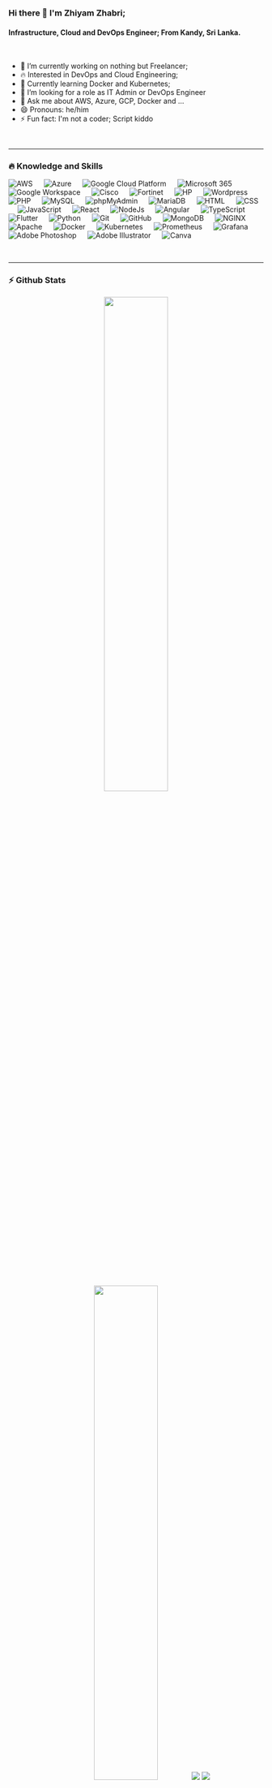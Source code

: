 ### Hi there 👋 I'm Zhiyam Zhabri;
#### Infrastructure, Cloud and DevOps Engineer; From Kandy, Sri Lanka.
<br>

- 🔭 I’m currently working on nothing but Freelancer;
- 🔥 Interested in DevOps and Cloud Engineering;
- 🌱 Currently learning Docker and Kubernetes;
- 👯 I’m looking for a role as IT Admin or DevOps Engineer
- 💬 Ask me about AWS, Azure, GCP, Docker and ...
- 😄 Pronouns: he/him
- ⚡ Fun fact: I'm not a coder; Script kiddo
<br>
<hr>

### 🔥 Knowledge and Skills

<p align="left"> 
  <a> 
    <img alt="AWS" src="https://img.shields.io/badge/AWS-232F3E?logo=amazonaws&logoColor=white">
  </a>
  &emsp;
  <a> 
    <img alt="Azure" src="https://img.shields.io/badge/Azure-0078D4?logo=microsoftazure&logoColor=white">
  </a>
  &emsp;
  <a> 
    <img alt="Google Cloud Platform" src="https://img.shields.io/badge/Google Cloud Platform-4285F4?logo=googlecloud&logoColor=white">
  </a>
  &emsp;
  <a> 
    <img alt="Microsoft 365" src="https://img.shields.io/badge/Microsoft 365-7719AA?logo=microsoftoffice&logoColor=white">
  </a>
  &emsp;
  <a> 
    <img alt="Google Workspace" src="https://img.shields.io/badge/Google Workspace-4285F4?logo=google&logoColor=white">
  </a>
  &emsp;
  <a> 
    <img alt="Cisco" src="https://img.shields.io/badge/Cisco-1BA0D7?logo=cisco&logoColor=white">
  </a>
  &emsp;
  <a> 
    <img alt="Fortinet" src="https://img.shields.io/badge/Fortinet-EE3124?logo=fortinet&logoColor=white">
  </a>
  &emsp;
  <a> 
    <img alt="HP" src="https://img.shields.io/badge/HP-0096D6?logo=hp&logoColor=white">
  </a>
  &emsp;
  <a> 
    <img alt="Wordpress" src="https://img.shields.io/badge/Wordpress-21759B?logo=wordpress&logoColor=white">
  </a>
  &emsp;
  <a> 
    <img alt="PHP" src="https://img.shields.io/badge/PHP-777BB4?logo=php&logoColor=white">
  </a>
  &emsp;
  <a> 
    <img alt="MySQL" src="https://img.shields.io/badge/MySQL-4479A1?logo=mysql&logoColor=white">
  </a>
  &emsp;
  <a> 
    <img alt="phpMyAdmin" src="https://img.shields.io/badge/phpMyAdmin-6C78AF?logo=phpmyadmin&logoColor=white">
  </a>
  &emsp;
  <a> 
    <img alt="MariaDB" src="https://img.shields.io/badge/MariaDB-003545?logo=mariadb&logoColor=white">
  </a>
  &emsp;
  <a> 
     <img alt="HTML" src="https://img.shields.io/badge/HTML5-FF4500?logo=html5&logoColor=white">
   </a>
  &emsp;
  <a> 
     <img alt="CSS" src="https://img.shields.io/badge/CSS3-1E90FF?logo=css3&logoColor=white">
   </a>
  &emsp;
  <a> 
    <img alt="JavaScript" src="https://img.shields.io/badge/JavaScript-FFD700?logo=javascript&logoColor=black">
  </a> 
  &emsp;
  <a> 
    <img alt="React" src="https://img.shields.io/badge/React-61DAFB?logo=react&logoColor=black">
  </a>
  &emsp;
  <a> 
    <img alt="NodeJs" src="https://img.shields.io/badge/NodeJS-339933?logo=nodedotjs&logoColor=white">
  </a> 
  &emsp;
  <a> 
    <img alt="Angular" src="https://img.shields.io/badge/Angular-DD0031?logo=angular&logoColor=white">
  </a> 
  &emsp;
  <a> 
    <img alt="TypeScript" src="https://img.shields.io/badge/TypeScript-3178C6?logo=typescript&logoColor=white">
  </a> 
  &emsp;
  <a> 
    <img alt="Flutter" src="https://img.shields.io/badge/Flutter-02569B?logo=flutter&logoColor=white">
  </a> 
  &emsp;
   <a>
    <img alt="Python" src="https://img.shields.io/badge/Python-3776AB?logo=python&logoColor=white">
  </a>
  &emsp;
  <a>
    <img alt="Git" src="https://img.shields.io/badge/Git-F05032?logo=git&logoColor=white"/>
  </a>
  &emsp;
    <a> 
    <img alt="GitHub" src="https://img.shields.io/badge/GitHub-181717?logo=github&logoColor=white">
  </a>
  &emsp;
  <a> 
     <img alt="MongoDB" src="https://img.shields.io/badge/MongoDB-47A248?logo=mongodb&logoColor=white">
   </a>
  &emsp;
  <a>
    <img alt="NGINX" src="https://img.shields.io/badge/NGINX-009639?logo=nginx&logoColor=white"/>
  </a>
  &emsp;
  <a>
    <img alt="Apache" src="https://img.shields.io/badge/Apache-D22128?logo=apache&logoColor=white"/>
  </a>
  &emsp;
  <a>
    <img alt="Docker" src="https://img.shields.io/badge/Docker-2496ED?logo=docker&logoColor=white"/>
  </a>
  &emsp;
  <a>
    <img alt="Kubernetes" src="https://img.shields.io/badge/Kubernetes-326CE5?logo=kubernetes&logoColor=white"/>
  </a>
  &emsp;
  <a>
    <img alt="Prometheus" src="https://img.shields.io/badge/Prometheus-E6522C?logo=prometheus&logoColor=white"/>
  </a>
  &emsp;
  <a>
    <img alt="Grafana" src="https://img.shields.io/badge/Grafana-F46800?logo=grafana&logoColor=white"/>
  </a>
  &emsp;
  <a> 
    <img alt="Adobe Photoshop" src="https://img.shields.io/badge/Adobe Photoshop-31A8FF?logo=adobephotoshop&logoColor=white">
  </a>
  &emsp;
  <a> 
    <img alt="Adobe Illustrator" src="https://img.shields.io/badge/Adobe Illustrator-FF9A00?logo=adobeillustrator&logoColor=white">
  </a>
  &emsp;
  <a> 
    <img alt="Canva" src="https://img.shields.io/badge/Canva-00C4CC?logo=canva&logoColor=white">
  </a>
  &emsp;
</p>
<br>
<hr>

### ⚡ Github Stats

<p align="center">
<img height="50%" width="auto" src ="https://github-readme-stats.vercel.app/api?username=ZhiyamRRC&show_icons=true&count_private=true&theme=darcula&hide_border=true&hide=issues,contribs&bg_color=00000000">
<img height="50%" width="auto" src ="https://github-readme-stats.vercel.app/api/top-langs/?username=ZhiyamRRC&layout=compact&hide_border=true&theme=darcula&bg_color=00000000&langs_count=6&hide=jupyter%20notebook,tex,css,php">
<img src ="https://github-readme-streak-stats.herokuapp.com?user=ZhiyamRRC&theme=darcula&hide_border=true&background=FFFFFF00">
<img src="https://github-profile-trophy.vercel.app/?username=ZhiyamRRC&theme=dark_lover&no-frame=true&no-bg=true&column=-1">
</p>
<br>
<hr>
 
### 📫 Connect with Me

<p align="center">
<a href="https://www.linkedin.com/in/zhiyam-zhabri/" target="blank"><img align="center" src="https://img.shields.io/badge/linkedin-%231DA1F2.svg?style=for-the-badge&logo=linkedin&logoColor=white"/></a>
&emsp;
<a href="https://twitter.com/zhiyamrrc" target="blank"><img align="center" src="https://img.shields.io/badge/Twitter-1DA1F2.svg?style=for-the-badge&logo=twitter&logoColor=white"/></a>
&emsp;
<a href="https://fb.com/zhiyamrrc" target="blank"><img align="center" src="https://img.shields.io/badge/facebook-4267B2.svg?style=for-the-badge&logo=facebook&logoColor=white"/></a>
&emsp;
<a href="https://instagram.com/zhiyamrrc" target="blank"><img align="center" src="https://img.shields.io/badge/Instagram-%23E4405F.svg?style=for-the-badge&logo=instagram&logoColor=white"/></a>
&emsp;
<a href="mailto:shiyamrrc@gmail.com" target="blank"><img align="center" src="https://img.shields.io/badge/gmail-EA4335.svg?style=for-the-badge&logo=gmail&logoColor=white"/></a>
&emsp;
</p>
<br>
<hr>

